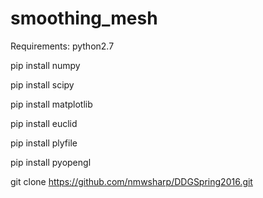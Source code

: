 # smoothing_mesh

Requirements:  python2.7

pip install numpy 

pip install scipy 

pip install matplotlib

pip install euclid

pip install plyfile 

pip install pyopengl 

git clone https://github.com/nmwsharp/DDGSpring2016.git
